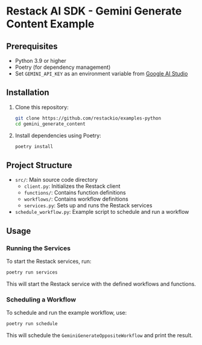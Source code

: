 # Restack AI SDK - Gemini Generate Content Example

## Prerequisites

- Python 3.9 or higher
- Poetry (for dependency management)
- Set `GEMINI_API_KEY` as an environment variable from [Google AI Studio](https://aistudio.google.com)

## Installation

1. Clone this repository:
   ```bash
   git clone https://github.com/restackio/examples-python
   cd gemini_generate_content
   ```

2. Install dependencies using Poetry:
   ```bash
   poetry install
   ```

## Project Structure

- `src/`: Main source code directory
  - `client.py`: Initializes the Restack client
  - `functions/`: Contains function definitions
  - `workflows/`: Contains workflow definitions
  - `services.py`: Sets up and runs the Restack services
- `schedule_workflow.py`: Example script to schedule and run a workflow

## Usage

### Running the Services

To start the Restack services, run:

```bash
poetry run services
```

This will start the Restack service with the defined workflows and functions.

### Scheduling a Workflow

To schedule and run the example workflow, use:

```bash
poetry run schedule
```

This will schedule the `GeminiGenerateOppositeWorkflow` and print the result.